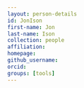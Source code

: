```yaml
---
layout: person-details
id: JonIson
first-name: Jon
last-name: Ison
collection: people
affiliation:
homepage:
github_username:
orcid:
groups: [tools]
---
```

